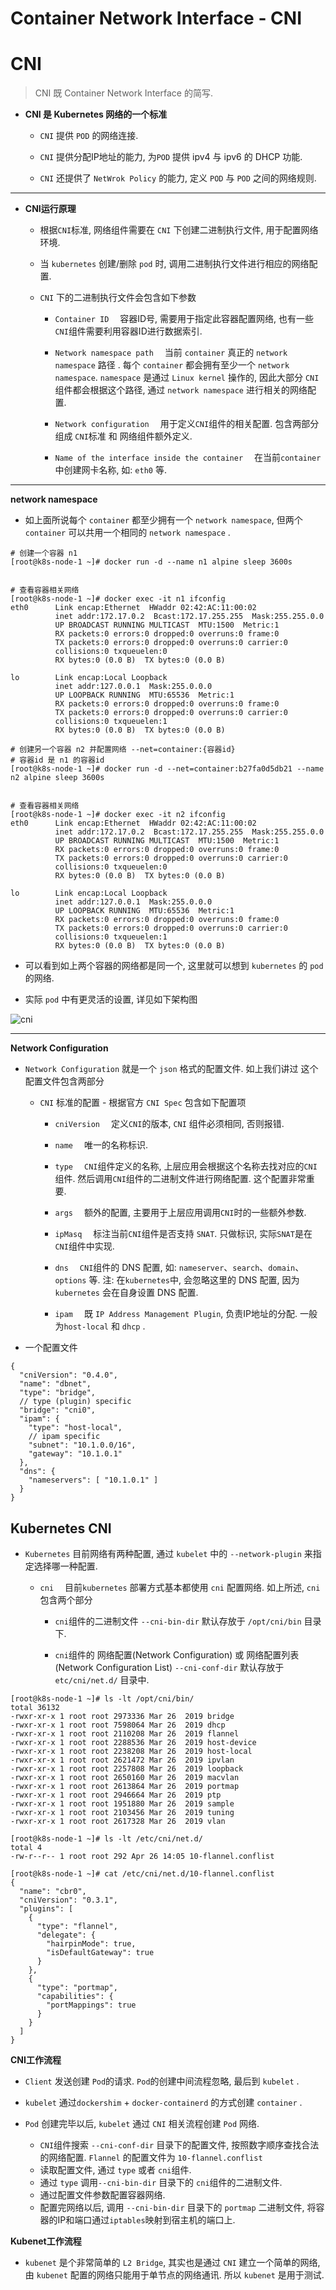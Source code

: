 # Container Network Interface - CNI



# CNI

> CNI 既 Container Network Interface 的简写.

* **CNI 是 Kubernetes 网络的一个标准**

  * `CNI` 提供 `POD` 的网络连接.

  * `CNI` 提供分配IP地址的能力, 为`POD` 提供 ipv4 与 ipv6 的 DHCP 功能.

  * `CNI` 还提供了 `NetWrok Policy` 的能力, 定义 `POD` 与 `POD` 之间的网络规则.


- - -

* **CNI运行原理**

  * 根据`CNI`标准, 网络组件需要在 `CNI` 下创建二进制执行文件, 用于配置网络环境.

  * 当 `kubernetes` 创建/删除 `pod` 时, 调用二进制执行文件进行相应的网络配置. 

  * `CNI` 下的二进制执行文件会包含如下参数

    * `Container ID`&emsp; 容器ID号, 需要用于指定此容器配置网络, 也有一些`CNI`组件需要利用容器ID进行数据索引.

    * `Network namespace path`&emsp; 当前 `container` 真正的 `network namespace` 路径 . 每个 `container` 都会拥有至少一个 `network namespace`. `namespace` 是通过 `Linux kernel` 操作的, 因此大部分 `CNI` 组件都会根据这个路径, 通过 `network namespace` 进行相关的网络配置.

    * `Network configuration`&emsp; 用于定义`CNI`组件的相关配置. 包含两部分组成 `CNI`标准 和 网络组件额外定义.

    * `Name of the interface inside the container`&emsp; 在当前`container` 中创建网卡名称, 如: `eth0` 等.

 
- - -

**network namespace**

* 如上面所说每个 `container` 都至少拥有一个 `network namespace`, 但两个 `container` 可以共用一个相同的 `network namespace` .  

```
# 创建一个容器 n1
[root@k8s-node-1 ~]# docker run -d --name n1 alpine sleep 3600s


# 查看容器相关网络
[root@k8s-node-1 ~]# docker exec -it n1 ifconfig
eth0      Link encap:Ethernet  HWaddr 02:42:AC:11:00:02
          inet addr:172.17.0.2  Bcast:172.17.255.255  Mask:255.255.0.0
          UP BROADCAST RUNNING MULTICAST  MTU:1500  Metric:1
          RX packets:0 errors:0 dropped:0 overruns:0 frame:0
          TX packets:0 errors:0 dropped:0 overruns:0 carrier:0
          collisions:0 txqueuelen:0
          RX bytes:0 (0.0 B)  TX bytes:0 (0.0 B)

lo        Link encap:Local Loopback
          inet addr:127.0.0.1  Mask:255.0.0.0
          UP LOOPBACK RUNNING  MTU:65536  Metric:1
          RX packets:0 errors:0 dropped:0 overruns:0 frame:0
          TX packets:0 errors:0 dropped:0 overruns:0 carrier:0
          collisions:0 txqueuelen:1
          RX bytes:0 (0.0 B)  TX bytes:0 (0.0 B)

```


```
# 创建另一个容器 n2 并配置网络 --net=container:{容器id}
# 容器id 是 n1 的容器id
[root@k8s-node-1 ~]# docker run -d --net=container:b27fa0d5db21 --name n2 alpine sleep 3600s


# 查看容器相关网络
[root@k8s-node-1 ~]# docker exec -it n2 ifconfig
eth0      Link encap:Ethernet  HWaddr 02:42:AC:11:00:02
          inet addr:172.17.0.2  Bcast:172.17.255.255  Mask:255.255.0.0
          UP BROADCAST RUNNING MULTICAST  MTU:1500  Metric:1
          RX packets:0 errors:0 dropped:0 overruns:0 frame:0
          TX packets:0 errors:0 dropped:0 overruns:0 carrier:0
          collisions:0 txqueuelen:0
          RX bytes:0 (0.0 B)  TX bytes:0 (0.0 B)

lo        Link encap:Local Loopback
          inet addr:127.0.0.1  Mask:255.0.0.0
          UP LOOPBACK RUNNING  MTU:65536  Metric:1
          RX packets:0 errors:0 dropped:0 overruns:0 frame:0
          TX packets:0 errors:0 dropped:0 overruns:0 carrier:0
          collisions:0 txqueuelen:1
          RX bytes:0 (0.0 B)  TX bytes:0 (0.0 B)
```


* 可以看到如上两个容器的网络都是同一个, 这里就可以想到 `kubernetes` 的 `pod` 的网络.

* 实际 `pod` 中有更灵活的设置, 详见如下架构图

![cni][1]



- - -


**Network Configuration**

* `Network Configuration` 就是一个 `json` 格式的配置文件. 如上我们讲过 这个配置文件包含两部分

  * `CNI` 标准的配置 - 根据官方 `CNI Spec` 包含如下配置项

    * `cniVersion`&emsp; 定义`CNI`的版本, `CNI` 组件必须相同, 否则报错.

    * `name`&emsp; 唯一的名称标识.

    * `type`&emsp; `CNI`组件定义的名称, 上层应用会根据这个名称去找对应的`CNI`组件. 然后调用`CNI`组件的二进制文件进行网络配置. 这个配置非常重要.

    * `args`&emsp; 额外的配置, 主要用于上层应用调用`CNI`时的一些额外参数. 

    * `ipMasq`&emsp; 标注当前`CNI`组件是否支持 `SNAT`. 只做标识, 实际`SNAT`是在`CNI`组件中实现.

    * `dns`&emsp; `CNI`组件的 DNS 配置, 如: `nameserver`、`search`、`domain`、`options` 等. 注: 在`kubernetes`中, 会忽略这里的 DNS 配置, 因为 `kubernetes` 会在自身设置 DNS 配置.

    * `ipam`&emsp; 既 `IP Address Management Plugin`, 负责IP地址的分配. 一般为`host-local` 和 `dhcp` .


* 一个配置文件

```
{
  "cniVersion": "0.4.0",
  "name": "dbnet",
  "type": "bridge",
  // type (plugin) specific
  "bridge": "cni0",
  "ipam": {
    "type": "host-local",
    // ipam specific
    "subnet": "10.1.0.0/16",
    "gateway": "10.1.0.1"
  },
  "dns": {
    "nameservers": [ "10.1.0.1" ]
  }
}
```



## Kubernetes CNI


* `Kubernetes` 目前网络有两种配置, 通过 `kubelet` 中的 `--network-plugin` 来指定选择哪一种配置.

  * `cni`&emsp; 目前`kubernetes` 部署方式基本都使用 `cni` 配置网络. 如上所述, `cni`包含两个部分

    * `cni`组件的二进制文件 `--cni-bin-dir` 默认存放于 `/opt/cni/bin` 目录下.

    *  `cni`组件的 网络配置(Network Configuration) 或 网络配置列表(Network Configuration List) `--cni-conf-dir` 默认存放于 `etc/cni/net.d/` 目录中.


```
[root@k8s-node-1 ~]# ls -lt /opt/cni/bin/
total 36132
-rwxr-xr-x 1 root root 2973336 Mar 26  2019 bridge
-rwxr-xr-x 1 root root 7598064 Mar 26  2019 dhcp
-rwxr-xr-x 1 root root 2110208 Mar 26  2019 flannel
-rwxr-xr-x 1 root root 2288536 Mar 26  2019 host-device
-rwxr-xr-x 1 root root 2238208 Mar 26  2019 host-local
-rwxr-xr-x 1 root root 2621472 Mar 26  2019 ipvlan
-rwxr-xr-x 1 root root 2257808 Mar 26  2019 loopback
-rwxr-xr-x 1 root root 2650160 Mar 26  2019 macvlan
-rwxr-xr-x 1 root root 2613864 Mar 26  2019 portmap
-rwxr-xr-x 1 root root 2946664 Mar 26  2019 ptp
-rwxr-xr-x 1 root root 1951880 Mar 26  2019 sample
-rwxr-xr-x 1 root root 2103456 Mar 26  2019 tuning
-rwxr-xr-x 1 root root 2617328 Mar 26  2019 vlan
```



```
[root@k8s-node-1 ~]# ls -lt /etc/cni/net.d/
total 4
-rw-r--r-- 1 root root 292 Apr 26 14:05 10-flannel.conflist
```


```
[root@k8s-node-1 ~]# cat /etc/cni/net.d/10-flannel.conflist
{
  "name": "cbr0",
  "cniVersion": "0.3.1",
  "plugins": [
    {
      "type": "flannel",
      "delegate": {
        "hairpinMode": true,
        "isDefaultGateway": true
      }
    },
    {
      "type": "portmap",
      "capabilities": {
        "portMappings": true
      }
    }
  ]
}
```


**CNI工作流程**

* `Client` 发送创建 `Pod`的请求. `Pod`的创建中间流程忽略, 最后到 `kubelet` .

* `kubelet` 通过`dockershim` + `docker-containerd` 的方式创建 `container` .

* `Pod` 创建完毕以后, `kubelet` 通过 `CNI` 相关流程创建 `Pod` 网络.

  * `CNI`组件搜索 `--cni-conf-dir` 目录下的配置文件, 按照数字顺序查找合法的网络配置. `Flannel` 的配置文件为 `10-flannel.conflist` 
  * 读取配置文件, 通过 `type`  或者 `cni`组件. 
  * 通过 `type` 调用`--cni-bin-dir` 目录下的  `cni`组件的二进制文件.
  * 通过配置文件参数配置容器网络.
  * 配置完网络以后, 调用 `--cni-bin-dir` 目录下的 `portmap` 二进制文件, 将容器的IP和端口通过`iptables`映射到宿主机的端口上.




**Kubenet工作流程**


* `kubenet` 是个非常简单的 `L2 Bridge`,  其实也是通过 `CNI` 建立一个简单的网络, 由 `kubenet` 配置的网络只能用于单节点的网络通讯. 所以 `kubenet` 是用于测试.










  [1]: http://jicki.me/img/posts/cni/cni.png


